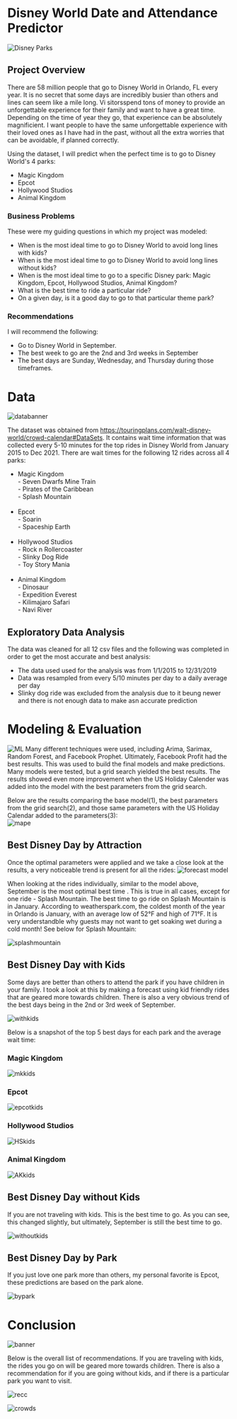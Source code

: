# Disney World Date and Attendance Predictor

![Disney Parks](https://github.com/annachant/Capstone-Disney-World-Date-and-Attendance-Predictor/blob/main/images/disney%20parks.jpeg)

## Project Overview

There are 58 million people that go to Disney World in Orlando, FL every year. It is no secret that some days are incredibly busier than others and lines can seem like a mile long. Vi sitorsspend tons of money to provide an unforgettable experience for their family and want to have a great time. Depending on the time of year they go, that experience can be absolutely magnificient. I want people to have the same unforgettable experience with their loved ones as I have had in the past, without all the extra worries that can be avoidable, if planned correctly. 

Using the dataset, I will predict when the perfect time is to go to Disney World's 4 parks:

<ul>
  <li>Magic Kingdom</li>
  <li>Epcot</li>
  <li>Hollywood Studios</li>
  <li>Animal Kingdom</li>
  </ul>


### Business Problems

These were my guiding questions in which my project was modeled:

<ul>
  <li>When is the most ideal time to go to Disney World to avoid long lines with kids?</li>
  <li>When is the most ideal time to go to Disney World to avoid long lines without kids?</li>
  <li>When is the most ideal time to go to a specific Disney park: Magic Kingdom, Epcot, Hollywood Studios, Animal Kingdom?</li>
  <li>What is the best time to ride a particular ride?</li>
  <li>On a given day, is it a good day to go to that particular theme park?</li>
  </ul>
  
### Recommendations

I will recommend the following:

<ul>
  <li>Go to Disney World in September.</li>
  <li>The best week to go are the 2nd and 3rd weeks in September</li>
  <li>The best days are Sunday, Wednesday, and Thursday during those timeframes.</li>
  </ul>

# Data
![databanner](https://github.com/annachant/Capstone-Disney-World-Date-and-Attendance-Predictor/blob/main/images/data-science-banner.jpeg)

The dataset was obtained from https://touringplans.com/walt-disney-world/crowd-calendar#DataSets. It contains wait time information that was collected every 5-10 minutes for the top rides in Disney World from January 2015 to Dec 2021. There are wait times for the following 12 rides across all 4 parks:

<ul>
  <li>Magic Kingdom</li>
      - Seven Dwarfs Mine Train 
  <br>
      - Pirates of the Caribbean
  <br>
      - Splash Mountain
   <br>
  <br>
  
  <li>Epcot</li>
      - Soarin
  <br>
      - Spaceship Earth
  <br>
  <br>
  
  <li>Hollywood Studios</li>
      - Rock n Rollercoaster
  <br>
      - Slinky Dog Ride
  <br>
      - Toy Story Mania
  <br>
  <br>
  
  <li>Animal Kingdom</li>
      - Dinosaur
  <br>
      - Expedition Everest
  <br>
      - Kilimajaro Safari
  <br>
      - Navi River
  </ul>



## Exploratory Data Analysis 

The data was cleaned for all 12 csv files and the following was completed in order to get the most accurate and best analysis:
<ul>
<li>The data used used for the analysis was from 1/1/2015 to 12/31/2019 </li>
  <li>Data was resampled from every 5/10 minutes per day to a daily average per day </li>
 <li>Slinky dog ride was excluded from the analysis due to it beung newer and there is not enough data to make asn accurate prediction</li>
  </ul>

# Modeling & Evaluation
![ML](https://github.com/annachant/Capstone-Disney-World-Date-and-Attendance-Predictor/blob/main/images/ML.jpeg)
Many different techniques were used, including Arima, Sarimax, Random Forest, and Facebook Prophet. Ultimately, Facebook Profit had the best results.
This was used to build the final models and make predictions. Many models were tested, but a grid search yielded the best results. The results showed even more improvement when the US Holiday Calender was added into the model with the best parameters from the grid search. 

Below are the results comparing the base model(1), the best parameters from the grid search(2), and those same parameters with the US Holiday Calendar added to the parameters(3):
<br>
![mape](https://github.com/annachant/Capstone-Disney-World-Date-and-Attendance-Predictor/blob/main/images/Screen%20Shot%202022-03-08%20at%2012.45.29%20AM.png)

## Best Disney Day by Attraction

Once the optimal parameters were applied and we take a close look at the results, a very noticeable trend is present for all the rides:
![forecast model](https://github.com/annachant/Capstone-Disney-World-Date-and-Attendance-Predictor/blob/main/images/Screen%20Shot%202022-03-08%20at%201.31.26%20AM.png)

When looking at the rides individually, similar to the model above, September is the most optimal best time . This is true in all cases, except for one ride - Splash Mountain. The best time to go ride on Splash Mountain is in January. According to weatherspark.com, the coldest month of the year in Orlando is January, with an average low of 52°F and high of 71°F. It is very understandble why guests may not want to get soaking wet during a cold month! See below for Splash Mountain:

![splashmountain](https://github.com/annachant/Capstone-Disney-World-Date-and-Attendance-Predictor/blob/main/images/Screen%20Shot%202022-03-08%20at%208.23.58%20AM.png)


## Best Disney Day with Kids

Some days are better than others to attend the park if you have children in your family. I took a look at this by making a forecast using kid friendly rides that are geared more towards children. There is also a very obvious trend of the best days being in the 2nd or 3rd week of September. 

![withkids](https://github.com/annachant/Capstone-Disney-World-Date-and-Attendance-Predictor/blob/main/images/Screen%20Shot%202022-03-10%20at%206.34.14%20PM.png)

Below is a snapshot of the top 5 best days for each park and the average wait time:

### Magic Kingdom

![mkkids](https://github.com/annachant/Capstone-Disney-World-Date-and-Attendance-Predictor/blob/main/images/Screen%20Shot%202022-03-08%20at%209.50.25%20AM.png)

### Epcot

![epcotkids](https://github.com/annachant/Capstone-Disney-World-Date-and-Attendance-Predictor/blob/main/images/Screen%20Shot%202022-03-08%20at%2010.06.07%20AM.png)

### Hollywood Studios

![HSkids](https://github.com/annachant/Capstone-Disney-World-Date-and-Attendance-Predictor/blob/main/images/Screen%20Shot%202022-03-08%20at%2010.07.20%20AM.png)

### Animal Kingdom

![AKkids](https://github.com/annachant/Capstone-Disney-World-Date-and-Attendance-Predictor/blob/main/images/Screen%20Shot%202022-03-08%20at%2010.08.16%20AM.png)

## Best Disney Day without Kids

If you are not traveling with kids. This is the best time to go. As you can see, this changed slightly, but ultimately, September is still the best time to go. 

![withoutkids](https://github.com/annachant/Capstone-Disney-World-Date-and-Attendance-Predictor/blob/main/images/Screen%20Shot%202022-03-10%20at%206.34.36%20PM.png)

## Best Disney Day by Park

If you just love one park more than others, my personal favorite is Epcot, these predictions are based on the park alone. 

![bypark](https://github.com/annachant/Capstone-Disney-World-Date-and-Attendance-Predictor/blob/main/images/Screen%20Shot%202022-03-10%20at%206.34.44%20PM.png)

# Conclusion 
![banner](https://github.com/annachant/Capstone-Disney-World-Date-and-Attendance-Predictor/blob/main/images/banner5.jpeg)

Below is the overall list of recommendations. If you are traveling with kids, the rides you go on will be geared more towards children. There is also a recommendation for if you are going without kids, and if there is a particular park you want to visit. 

![recc](https://github.com/annachant/Capstone-Disney-World-Date-and-Attendance-Predictor/blob/main/images/recc.png)


![crowds](https://github.com/annachant/Capstone-Disney-World-Date-and-Attendance-Predictor/blob/main/images/crowds.jpeg)

